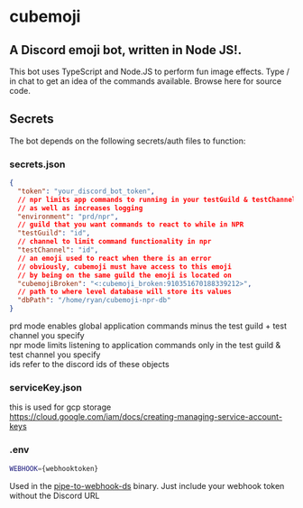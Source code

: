 # cubemoji
A Discord emoji bot, written in Node JS!.
---
This bot uses TypeScript and Node.JS to perform fun image effects. Type / in chat to get an idea of the commands available. Browse here for source code.

Secrets
-------
The bot depends on the following secrets/auth files to function:

### secrets.json
```json
{
  "token": "your_discord_bot_token",
  // npr limits app commands to running in your testGuild & testChannel
  // as well as increases logging
  "environment": "prd/npr", 
  // guild that you want commands to react to while in NPR
  "testGuild": "id",
  // channel to limit command functionality in npr
  "testChannel": "id",
  // an emoji used to react when there is an error
  // obviously, cubemoji must have access to this emoji
  // by being on the same guild the emoji is located on
  "cubemojiBroken": "<:cubemoji_broken:910351670188339212>", 
  // path to where level database will store its values
  "dbPath": "/home/ryan/cubemoji-npr-db"
}
```
prd mode enables global application commands minus the test guild + test channel you specify  
npr mode limits listening to application commands only in the test guild & test channel you specify  
ids refer to the discord ids of these objects

### serviceKey.json  
this is used for gcp storage  
https://cloud.google.com/iam/docs/creating-managing-service-account-keys


### .env
```sh
WEBHOOK={webhooktoken}
```
Used in the [pipe-to-webhook-ds](https://gitlab.com/cubismod/pipe-to-webhook-ds) binary. Just include your webhook token without the Discord URL